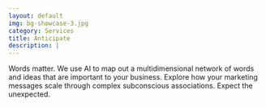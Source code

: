 ```yaml
---
layout: default
img: bg-showcase-3.jpg
category: Services
title: Anticipate
description: |
---
```

Words matter.  We use AI to map out a multidimensional network of words and ideas that are important to your business.  Explore how your marketing messages scale through complex subconscious associations. Expect the unexpected.
